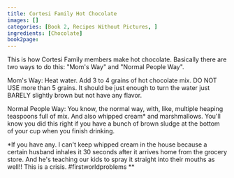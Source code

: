 ```yaml
---
title: Cortesi Family Hot Chocolate
images: []
categories: [Book 2, Recipes Without Pictures, ]
ingredients: [Chocolate]
book2page: 
---
```


This is how Cortesi Family members make hot chocolate. Basically there are two ways to do this: "Mom's Way" and "Normal People Way". 

Mom's Way: 
Heat water. Add 3 to 4 grains of hot chocolate mix. DO NOT USE more than 5 grains. It should be just enough to turn the water just BARELY slightly brown but not have any flavor. 

Normal People Way: 
You know, the normal way, with, like, multiple heaping teaspoons full of mix. And also whipped cream* and marshmallows. You'll know you did this right if you have a bunch of brown sludge at the bottom of your cup when you finish drinking. 

*If you have any. I can't keep whipped cream in the house because a certain husband inhales it 30 seconds after it arrives home from the grocery store. And he's teaching our kids to spray it straight into their mouths as well!! 
This is a crisis. #firstworldproblems **